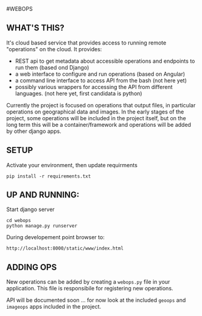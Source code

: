#WEBOPS
## WHAT'S THIS?
It's cloud based service that provides access to running remote "operations" on the cloud.
It provides:
* REST api to get metadata about accessible operations and endpoints to run them (based ond Django)
* a web interface to configure and run operations (based on Angular)
* a command line interface to access API from the bash (not here yet)
* possibly various wrappers for accessing the API from different languages. (not here yet, first candidata is python)

Currently the project is focused on operations that output files, in particular operations on geographical data and images.
In the early stages of the project, some operations will be included in the project itself, but on the long term this will be a container/framework and operations will be added by other django apps. 

## SETUP 
Activate your environment, then update requirments
    
    pip install -r requirements.txt


## UP AND RUNNING:
Start django server

    cd webops
    python manage.py runserver


During developement point browser to:

    http://localhost:8000/static/www/index.html


    
## ADDING OPS
New operations can be added by creating a `webops.py` file in your application.
This file is responsibile for registering new operations.

API will be documented soon ... for now look at the included `geoops` and `imageops` apps included in the project.
